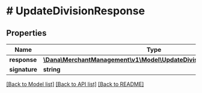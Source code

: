 # # UpdateDivisionResponse

## Properties

Name | Type | Description | Notes
------------ | ------------- | ------------- | -------------
**response** | [**\Dana\MerchantManagement\v1\Model\UpdateDivisionResponseResponse**](UpdateDivisionResponseResponse.md) |  |
**signature** | **string** | Signature | [optional]

[[Back to Model list]](../../README.md#models) [[Back to API list]](../../README.md#endpoints) [[Back to README]](../../README.md)
